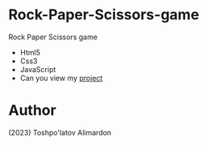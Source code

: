 # Rock-Paper-Scissors-game
Rock Paper Scissors game

- Html5
- Css3 
- JavaScript
- Can you view my [project](https://toshpulatovalimardon.github.io/Rock-Paper-Scissors-game/)

# Author 
(2023) Toshpo'latov Alimardon
